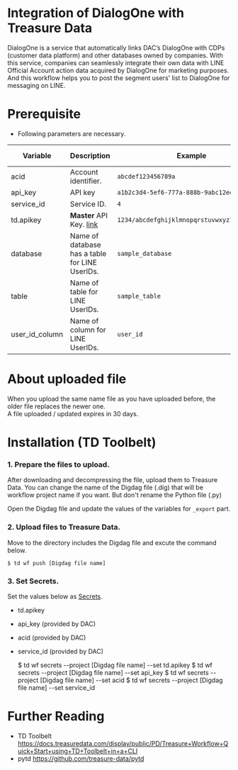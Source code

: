 # Integration of DialogOne with Treasure Data 
DialogOne is a service that automatically links DAC’s DialogOne with CDPs (customer data platform) and other databases owned by companies. With this service, companies can seamlessly integrate their own data with LINE Official Account action data acquired by DialogOne for marketing purposes.
And this workflow helps you to post the segment users' list to DialogOne for messaging on LINE.

# Prerequisite
- Following parameters are necessary.

| Variable | Description | Example | provided by |
| -------- | ----------- | -------- | -------- |
| acid | Account identifier. | `abcdef123456789a`| DAC |
| api_key | API key | `a1b2c3d4-5ef6-777a-888b-9abc12ed345f`| DAC |
| service_id | Service ID. | `4`| DAC |
| td.apikey | **Master** API Key. [link](https://docs.treasuredata.com/display/public/PD/Getting+Your+API+Keys) | `1234/abcdefghijklmnopqrstuvwxyz1234567890`| Treasure Data |
| database | Name of database has a table for LINE UserIDs. | `sample_database` | Treasure Data |
| table | Name of table for LINE UserIDs. | `sample_table` | Treasure Data |
| user_id_column | Name of column for LINE UserIDs. | `user_id` | Treasure Data |

# About uploaded file
When you upload the same name file as you have uploaded before, the older file replaces the newer one.  
A file uploaded / updated expires in 30 days.

# Installation (TD Toolbelt)  
### 1. Prepare the files to upload.
After downloading and decompressing the file, upload them to Treasure Data.
You can change the name of the Digdag file (.dig) that will be workflow project name if you want. But don't rename the Python file (.py)

Open the Digdag file and update the values of the variables for `_export` part.

### 2. Upload files to Treasure Data.
Move to the directory includes the Digdag file and excute the command below.

    $ td wf push [Digdag file name]
### 3. Set Secrets.
Set the values below as [Secrets](https://docs.treasuredata.com/display/public/PD/About+Workflow+Secret+Management).
- td.apikey
- api_key (provided by DAC)
- acid (provided by DAC)
- service_id (provided by DAC)


    $ td wf secrets --project [Digdag file name] --set td.apikey
    $ td wf secrets --project [Digdag file name] --set api_key
    $ td wf secrets --project [Digdag file name] --set acid
    $ td wf secrets --project [Digdag file name] --set service_id

# Further Reading
- TD Toolbelt
https://docs.treasuredata.com/display/public/PD/Treasure+Workflow+Quick+Start+using+TD+Toolbelt+in+a+CLI
- pytd
https://github.com/treasure-data/pytd

